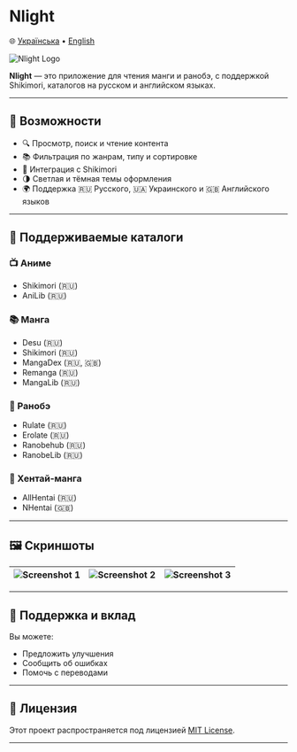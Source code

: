# Nlight

🌐 [Українська](README_uk.md) • [English](README_en.md)

![Nlight Logo](https://github.com/brandonzorn/Nlight/assets/68778953/2e2d3ed8-eef6-4b44-a824-7d38c7a78ea9)

**Nlight** — это приложение для чтения манги и ранобэ, с поддержкой Shikimori, каталогов на русском и английском языках.

---

## 🚀 Возможности

* 🔍 Просмотр, поиск и чтение контента
* 📚 Фильтрация по жанрам, типу и сортировке
* 🧩 Интеграция с Shikimori
* 🌗 Светлая и тёмная темы оформления
* 🌍 Поддержка 🇷🇺 Русского, 🇺🇦 Украинского и 🇬🇧 Английского языков

---

## 📖 Поддерживаемые каталоги

### 📺 Аниме

* Shikimori (🇷🇺)
* AniLib (🇷🇺)

### 📚 Манга

* Desu (🇷🇺)
* Shikimori (🇷🇺)
* MangaDex (🇷🇺, 🇬🇧)
* Remanga (🇷🇺)
* MangaLib (🇷🇺)

### 📘 Ранобэ

* Rulate (🇷🇺)
* Erolate (🇷🇺)
* Ranobehub (🇷🇺)
* RanobeLib (🇷🇺)

### 🔞 Хентай-манга

* AllHentai (🇷🇺)
* NHentai (🇬🇧)

---

## 🖼️ Скриншоты

| ![Screenshot 1](https://github.com/brandonzorn/Nlight/assets/68778953/f714165d-5df6-4b38-89a6-02d940172469) | ![Screenshot 2](https://github.com/brandonzorn/Nlight/assets/68778953/1da43e9a-52af-402d-8f30-189f31a31ba2) | ![Screenshot 3](https://github.com/brandonzorn/Nlight/assets/68778953/168f00a3-4174-41ba-8773-4548ef7ced9b) |
| :---------------------------------------------------------------------------------------------------------: | :---------------------------------------------------------------------------------------------------------: | :---------------------------------------------------------------------------------------------------------: |

---

## 🧩 Поддержка и вклад

Вы можете:

* Предложить улучшения
* Сообщить об ошибках
* Помочь с переводами

---

## 📄 Лицензия

Этот проект распространяется под лицензией [MIT License](../../LICENSE).

---